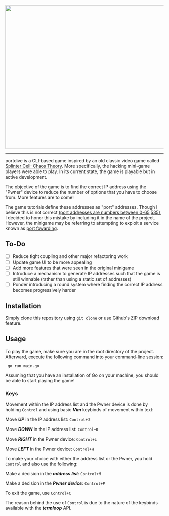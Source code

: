<p align="center">
<img src="https://raw.githubusercontent.com/kemzeb/portdive/main/assets/portdive.gif" height = 458 width = 696>
</p>

---

portdive is a CLI-based game inspired by an old classic video game called [Splinter Cell: Chaos Theory](https://en.wikipedia.org/wiki/Tom_Clancy%27s_Splinter_Cell:_Chaos_Theory). More specifically, the hacking mini-game players were able to play. In its current state, the game is playable but in active development.

The objective of the game is to find the correct IP address using the "Pwner" device to reduce the number of options that you have to choose from. More features are to come!

The game tutorials define these addresses as "port" addresses. Though I believe this is not correct [(port addresses are numbers between 0-65,535)](https://en.wikipedia.org/wiki/Port_(computer_networking)#Port_number), I decided to honor this mistake by including it in the name of the project. However, the minigame may be referring to attempting to exploit a service known as [port fowarding](https://en.wikipedia.org/wiki/Port_forwarding#Purpose).

## To-Do
- [ ] Reduce tight coupling and other major refactoring work
- [ ] Update game UI to be more appealing
- [ ] Add more features that were seen in the original minigame
- [ ] Introduce a mechanism to generate IP addresses such that the game is still winnable (rather than using a static set of addresses)
- [ ] Ponder introducing a round system where finding the correct IP address becomes progressively harder

## Installation
Simply clone this repository using `git clone` or use Github's ZIP download feature.

## Usage
To play the game, make sure you are in the root directory of the project. Afterward, execute the following command into your command-line session:

` go run main.go`

Assuming that you have an installation of Go on your machine, you should be able to start playing the game!

### Keys
Movement within the IP address list and the Pwner device is done by holding `Control` and using basic ***Vim*** keybinds of movement within  text:

Move ***UP*** in the IP address list:   `Control+J`

Move ***DOWN*** in the IP address list: `Control+K`

Move ***RIGHT*** in the Pwner device:   `Control+L`

Move ***LEFT*** in the Pwner device:    `Control+H`


To make your choice with either the address list or the Pwner, you hold `Control` and also use the following:

Make a decision in the ***address list***: `Control+M`

Make a decision in the ***Pwner device***: `Control+P`

To exit the game, use `Control+C`

The reason behind the use of `Control` is due to the nature of the keybinds available with the ***termloop*** API.

